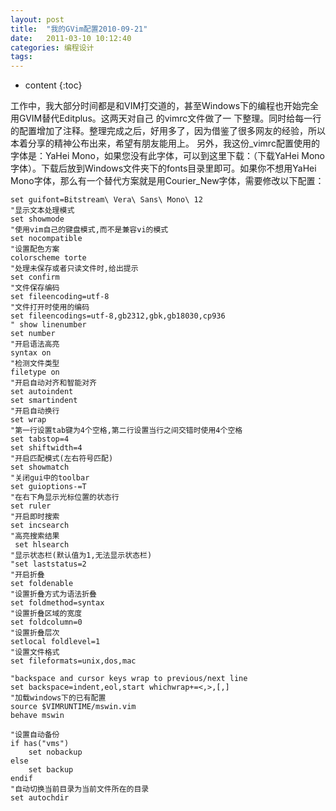 ```yaml
---
layout: post
title:  "我的GVim配置2010-09-21"
date:   2011-03-10 10:12:40
categories: 编程设计
tags:
---
```


* content
{:toc}

工作中，我大部分时间都是和VIM打交道的，甚至Windows下的编程也开始完全用GVIM替代Editplus。这两天对自己 的vimrc文件做了一 下整理。同时给每一行的配置增加了注释。整理完成之后，好用多了，因为借鉴了很多网友的经验，所以本着分享的精神公布出来，希望有朋友能用上。
另外，我这份_vimrc配置使用的字体是：YaHei Mono，如果您没有此字体，可以到这里下载：（下载YaHei Mono字体）。下载后放到Windows文件夹下的fonts目录里即可。如果你不想用YaHei Mono字体，那么有一个替代方案就是用Courier_New字体，需要修改以下配置：

    set guifont=Bitstream\ Vera\ Sans\ Mono\ 12
    "显示文本处理模式
    set showmode
    "使用vim自己的键盘模式,而不是兼容vi的模式
    set nocompatible
    "设置配色方案
    colorscheme torte
    "处理未保存或者只读文件时,给出提示
    set confirm
    "文件保存编码
    set fileencoding=utf-8
    "文件打开时使用的编码
    set fileencodings=utf-8,gb2312,gbk,gb18030,cp936
    " show linenumber
    set number
    "开启语法高亮
    syntax on
    "检测文件类型
    filetype on
    "开启自动对齐和智能对齐
    set autoindent
    set smartindent
    "开启自动换行
    set wrap
    "第一行设置tab键为4个空格,第二行设置当行之间交错时使用4个空格
    set tabstop=4
    set shiftwidth=4
    "开启匹配模式(左右符号匹配)
    set showmatch
    "关闭gui中的toolbar
    set guioptions-=T
    "在右下角显示光标位置的状态行
    set ruler
    "开启即时搜索
    set incsearch
    "高亮搜索结果
     set hlsearch
    "显示状态栏(默认值为1,无法显示状态栏)
    "set laststatus=2
    "开启折叠
    set foldenable
    "设置折叠方式为语法折叠
    set foldmethod=syntax
    "设置折叠区域的宽度
    set foldcolumn=0
    "设置折叠层次
    setlocal foldlevel=1
    "设置文件格式
    set fileformats=unix,dos,mac

    "backspace and cursor keys wrap to previous/next line
    set backspace=indent,eol,start whichwrap+=<,>,[,]
    "加载windows下的已有配置
    source $VIMRUNTIME/mswin.vim
    behave mswin

    "设置自动备份
    if has("vms")
        set nobackup
    else
        set backup
    endif
    "自动切换当前目录为当前文件所在的目录
    set autochdir
